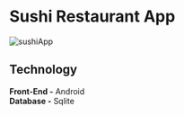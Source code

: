 # Sushi Restaurant App

![sushiApp](https://user-images.githubusercontent.com/89362925/158036530-011ce139-30a0-4f1b-91e0-91aa68a53658.gif)

## Technology
**Front-End -** Android <br>
**Database -** Sqlite <br>

